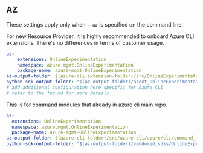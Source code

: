 ## AZ

These settings apply only when `--az` is specified on the command line.

For new Resource Provider. It is highly recommended to onboard Azure CLI extensions. There's no differences in terms of customer usage. 

``` yaml $(az) && $(target-mode) != 'core'
az:
    extensions: OnlineExperimentation
    namespace: azure.mgmt.OnlineExperimentation
    package-name: azure-mgmt-OnlineExperimentation
az-output-folder: $(azure-cli-extension-folder)/src/OnlineExperimentation
python-sdk-output-folder: "$(az-output-folder)/azext_OnlineExperimentation/vendored_sdks/OnlineExperimentation"
# add additional configuration here specific for Azure CLI
# refer to the faq.md for more details
```



This is for command modules that already in azure cli main repo. 
``` yaml $(az) && $(target-mode) == 'core'
az:
  extensions: OnlineExperimentation
  namespace: azure.mgmt.OnlineExperimentation
  package-name: azure-mgmt-OnlineExperimentation
az-output-folder: $(azure-cli-folder)/src/azure-cli/azure/cli/command_modules/OnlineExperimentation
python-sdk-output-folder: "$(az-output-folder)/vendored_sdks/OnlineExperimentation"
``` 
